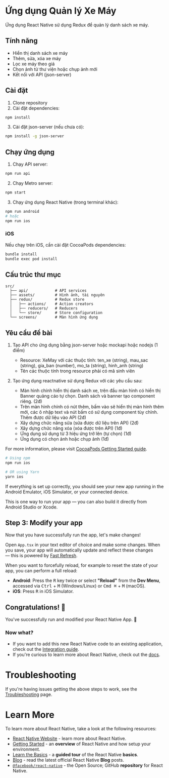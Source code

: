 # Ứng dụng Quản lý Xe Máy

Ứng dụng React Native sử dụng Redux để quản lý danh sách xe máy.

## Tính năng

- Hiển thị danh sách xe máy
- Thêm, sửa, xóa xe máy
- Lọc xe máy theo giá
- Chọn ảnh từ thư viện hoặc chụp ảnh mới
- Kết nối với API (json-server)

## Cài đặt

1. Clone repository
2. Cài đặt dependencies:

```bash
npm install
```

3. Cài đặt json-server (nếu chưa có):

```bash
npm install -g json-server
```

## Chạy ứng dụng

1. Chạy API server:

```bash
npm run api
```

2. Chạy Metro server:

```bash
npm start
```

3. Chạy ứng dụng React Native (trong terminal khác):

```bash
npm run android
# hoặc
npm run ios
```

### iOS

Nếu chạy trên iOS, cần cài đặt CocoaPods dependencies:

```bash
bundle install
bundle exec pod install
```

## Cấu trúc thư mục

```
src/
  ├── api/            # API services
  ├── assets/         # Hình ảnh, tài nguyên
  ├── redux/          # Redux store
  │   ├── actions/    # Action creators
  │   ├── reducers/   # Reducers
  │   └── store/      # Store configuration
  └── screens/        # Màn hình ứng dụng
```

## Yêu cầu đề bài

1. Tạo API cho ứng dụng bằng json-server hoặc mockapi hoặc nodejs (1 điểm)
   - Resource: XeMay với các thuộc tính: ten_xe (string), mau_sac (string), gia_ban (number), mo_ta (string), hinh_anh (string)
   - Tên các thuộc tính trong resource phải có mã sinh viên

2. Tạo ứng dụng reactnative sử dụng Redux với các yêu cầu sau:
   - Màn hình chính hiển thị danh sách xe, trên đầu màn hình có hiển thị Banner quảng cáo tự chọn. Danh sách và banner tạo component riêng. (2đ)
   - Trên màn hình chính có nút thêm, bấm vào sẽ hiển thị màn hình thêm mới, các ô nhập text và nút bấm có sử dụng component tùy chỉnh. Thêm được dữ liệu vào API (2đ)
   - Xây dựng chức năng sửa (sửa được dữ liệu trên API) (2đ)
   - Xây dựng chức năng xóa (xóa được trên API) (1đ)
   - Ứng dụng sử dụng từ 3 hiệu ứng trở lên (tự chọn) (1đ)
   - Ứng dụng có chọn ảnh hoặc chụp ảnh (1đ)

For more information, please visit [CocoaPods Getting Started guide](https://guides.cocoapods.org/using/getting-started.html).

```sh
# Using npm
npm run ios

# OR using Yarn
yarn ios
```

If everything is set up correctly, you should see your new app running in the Android Emulator, iOS Simulator, or your connected device.

This is one way to run your app — you can also build it directly from Android Studio or Xcode.

## Step 3: Modify your app

Now that you have successfully run the app, let's make changes!

Open `App.tsx` in your text editor of choice and make some changes. When you save, your app will automatically update and reflect these changes — this is powered by [Fast Refresh](https://reactnative.dev/docs/fast-refresh).

When you want to forcefully reload, for example to reset the state of your app, you can perform a full reload:

- **Android**: Press the <kbd>R</kbd> key twice or select **"Reload"** from the **Dev Menu**, accessed via <kbd>Ctrl</kbd> + <kbd>M</kbd> (Windows/Linux) or <kbd>Cmd ⌘</kbd> + <kbd>M</kbd> (macOS).
- **iOS**: Press <kbd>R</kbd> in iOS Simulator.

## Congratulations! :tada:

You've successfully run and modified your React Native App. :partying_face:

### Now what?

- If you want to add this new React Native code to an existing application, check out the [Integration guide](https://reactnative.dev/docs/integration-with-existing-apps).
- If you're curious to learn more about React Native, check out the [docs](https://reactnative.dev/docs/getting-started).

# Troubleshooting

If you're having issues getting the above steps to work, see the [Troubleshooting](https://reactnative.dev/docs/troubleshooting) page.

# Learn More

To learn more about React Native, take a look at the following resources:

- [React Native Website](https://reactnative.dev) - learn more about React Native.
- [Getting Started](https://reactnative.dev/docs/environment-setup) - an **overview** of React Native and how setup your environment.
- [Learn the Basics](https://reactnative.dev/docs/getting-started) - a **guided tour** of the React Native **basics**.
- [Blog](https://reactnative.dev/blog) - read the latest official React Native **Blog** posts.
- [`@facebook/react-native`](https://github.com/facebook/react-native) - the Open Source; GitHub **repository** for React Native.
